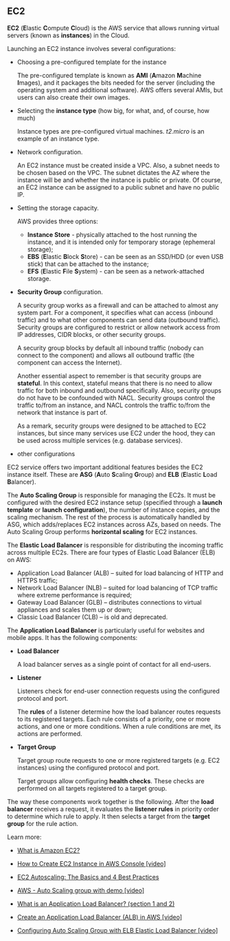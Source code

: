 ## EC2

**EC2** (**E**lastic **C**ompute **C**loud) is the AWS service that allows running virtual servers (known as **instances**) in the Cloud.

Launching an EC2 instance involves several configurations:

- Choosing a pre-configured template for the instance

    The pre-configured template is known as **AMI** (**A**mazon **M**achine **I**mages), and it packages the bits needed for the server (including the operating system and additional software). AWS offers several AMIs, but users can also create their own images. 

- Selecting the **instance type** (how big, for what, and, of course, how much)

    Instance types are pre-configured virtual machines. *t2.micro* is an example of an instance type.

- Network configuration. 

    An EC2 instance must be created inside a VPC. Also, a subnet needs to be chosen based on the VPC. The subnet dictates the AZ where the instance will be and whether the instance is public or private. Of course, an EC2 instance can be assigned to a public subnet and have no public IP.

- Setting the storage capacity. 

    AWS provides three options: 
    
    - **Instance Store** - physically attached to the host running the instance, and it is intended only for temporary storage (ephemeral storage);
    - **EBS** (**E**lastic **B**lock **S**tore) - can be seen as an SSD/HDD (or even USB stick) that can be attached to the instance;
    - **EFS** (**E**lastic **F**ile **S**ystem) - can be seen as a network-attached storage.

- **Security Group** configuration.  

    A security group works as a firewall and can be attached to almost any system part. For a component, it specifies what can access (inbound traffic) and to what other components can send data (outbound traffic). Security groups are configured to restrict or allow network access from IP addresses, CIDR blocks, or other security groups.

    A security group blocks by default all inbound traffic (nobody can connect to the component) and allows all outbound traffic (the component can access the Internet). 

    Another essential aspect to remember is that security groups are **stateful**. In this context, stateful means that there is no need to allow traffic for both inbound and outbound specifically. Also, security groups do not have to be confounded with NACL. Security groups control the traffic to/from an instance, and  NACL controls the traffic to/from the network that instance is part of.

    As a remark, security groups were designed to be attached to EC2 instances, but since many services use EC2 under the hood, they can be used across multiple services (e.g. database services).

- other configurations

EC2 service offers two important additional features besides the EC2 instance itself. These are **ASG** (**A**uto **S**caling **G**roup) and **ELB** (**E**lastic **L**oad **B**alancer).

The **Auto Scaling Group** is responsible for managing the EC2s. It must be configured with the desired EC2 instance setup (specified through a **launch template** or **launch configuration**), the number of instance copies, and the scaling mechanism. The rest of the process is automatically handled by ASG, which adds/replaces EC2 instances across AZs, based on needs. The Auto Scaling Group performs **horizontal scaling** for EC2 instances.

The **Elastic Load Balancer** is responsible for distributing the incoming traffic across multiple EC2s. There are four types of Elastic Load Balancer (ELB) on AWS:

- Application Load Balancer (ALB) – suited for load balancing of HTTP and HTTPS traffic;
- Network Load Balancer (NLB) – suited for load balancing of TCP traffic where extreme performance is required;
- Gateway Load Balancer (GLB) – distributes connections to virtual appliances and scales them up or down;
- Classic Load Balancer (CLB) – is old and deprecated.

The **Application Load Balancer** is particularly useful for websites and mobile apps. It has the following components:

- **Load Balancer**

    A load balancer serves as a single point of contact for all end-users.

- **Listener**

    Listeners check for end-user connection requests using the configured protocol and port. 
    
    The **rules** of a listener determine how the load balancer routes requests to its registered targets. Each rule consists of a priority, one or more actions, and one or more conditions. When a rule conditions are met, its actions are performed.

- **Target Group**

    Target group route requests to one or more registered targets (e.g. EC2 instances) using the configured protocol and port. 
    
    Target groups allow configuring **health checks**. These checks are performed on all targets registered to a target group.

The way these components work together is the following. After the **load balancer** receives a request, it evaluates the **listener rules** in priority order to determine which rule to apply. It then selects a target from the **target group** for the rule action.

Learn more:

- [What is Amazon EC2?](https://docs.aws.amazon.com/AWSEC2/latest/UserGuide/concepts.html)

- [How to Create EC2 Instance in AWS Console [video]](https://www.youtube.com/watch?v=rIi8Pd5Uvbc)

- [EC2 Autoscaling: The Basics and 4 Best Practices](https://spot.io/resources/aws-autoscaling/ec2-autoscaling-the-basics-and-4-best-practices/)

- [AWS - Auto Scaling group with demo [video]](https://www.youtube.com/watch?v=JM1hfA9xBAc)

- [What is an Application Load Balancer? (section 1 and 2)](https://docs.aws.amazon.com/elasticloadbalancing/latest/application/introduction.html)

- [Create an Application Load Balancer (ALB) in AWS [video]](https://www.youtube.com/watch?v=ZGGpEwThhrM)

- [Configuring Auto Scaling Group with ELB Elastic Load Balancer [video]](https://www.youtube.com/watch?v=aOAqH48Cyc8&t=537s)

